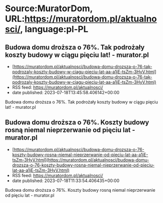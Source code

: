 # Source:MuratorDom, URL:https://muratordom.pl/aktualnosci/, language:pl-PL

## Budowa domu droższa o 76%. Tak podrożały koszty budowy w ciągu pięciu lat! - murator.pl
 - [https://muratordom.pl/aktualnosci/budowa-domu-drozsza-o-76-tak-podrozaly-koszty-budowy-w-ciagu-pieciu-lat-aa-a1jE-tsZm-3HyV.html](https://muratordom.pl/aktualnosci/budowa-domu-drozsza-o-76-tak-podrozaly-koszty-budowy-w-ciagu-pieciu-lat-aa-a1jE-tsZm-3HyV.html)
 - RSS feed: https://muratordom.pl/aktualnosci/
 - date published: 2023-07-18T13:45:58.406142+00:00

Budowa domu droższa o 76%. Tak podrożały koszty budowy w ciągu pięciu lat! - murator.pl

## Budowa domu droższa o 76%. Koszty budowy rosną niemal nieprzerwanie od pięciu lat - murator.pl
 - [https://muratordom.pl/aktualnosci/budowa-domu-drozsza-o-76-koszty-budowy-rosna-niemal-nieprzerwanie-od-pieciu-lat-aa-a1jE-tsZm-3HyV.html](https://muratordom.pl/aktualnosci/budowa-domu-drozsza-o-76-koszty-budowy-rosna-niemal-nieprzerwanie-od-pieciu-lat-aa-a1jE-tsZm-3HyV.html)
 - RSS feed: https://muratordom.pl/aktualnosci/
 - date published: 2023-07-18T11:33:54.406435+00:00

Budowa domu droższa o 76%. Koszty budowy rosną niemal nieprzerwanie od pięciu lat - murator.pl

